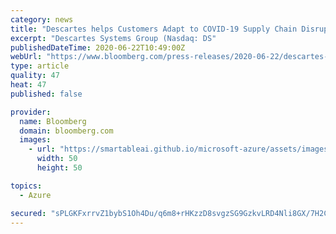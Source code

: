 ```yaml
---
category: news
title: "Descartes helps Customers Adapt to COVID-19 Supply Chain Disruptions using Microsoft Azure"
excerpt: "Descartes Systems Group (Nasdaq: DS"
publishedDateTime: 2020-06-22T10:49:00Z
webUrl: "https://www.bloomberg.com/press-releases/2020-06-22/descartes-helps-customers-adapt-to-covid-19-supply-chain-disruptions-using-microsoft-azure"
type: article
quality: 47
heat: 47
published: false

provider:
  name: Bloomberg
  domain: bloomberg.com
  images:
    - url: "https://smartableai.github.io/microsoft-azure/assets/images/organizations/bloomberg.com-50x50.jpg"
      width: 50
      height: 50

topics:
  - Azure

secured: "sPLGKFxrrvZ1bybS1Oh4Du/q6m8+rHKzzD8svgzSG9GzkvLRD4Nli8GX/7H2CMASgrvBCeG6+YjQgA0zUaACpQ25eE6TVKmy+PlK6MRVw/gRNzJ8/THdE4ZKPpZi7M7f8z9IbmgcnYY9RtlDB+X9s8QYSCufgem4lUXXODFH8qnIWeRegR4iqnXQVf6oLeX0gzQorQ5kKGdGfANgpU6jt1hFbaBLwfKOFHC98Kz1AZZeLh5L0Tx/eqJ+wx6uS6S+FPc4DdQ+B+eIDoBqQzL6FL3fGJ/orL3ezFDHyomi1OPHnUBGIoTQ3YnuVK9DtI2CtawMXbmuNNw5nUWUXoAQCg==;lN1TdqbUeDi+C6MEg1d9lg=="
---
```


